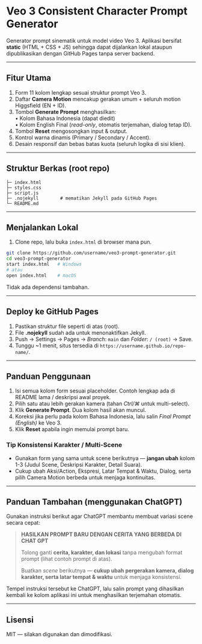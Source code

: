 # Veo 3 Consistent Character Prompt Generator

Generator prompt sinematik untuk model video Veo 3. Aplikasi bersifat **static** (HTML + CSS + JS) sehingga dapat dijalankan lokal ataupun dipublikasikan dengan GitHub Pages tanpa server backend.

---

## Fitur Utama

1. Form 11 kolom lengkap sesuai struktur prompt Veo 3.  
2. Daftar **Camera Motion** mencakup gerakan umum + seluruh motion Higgsfield (EN + ID).  
3. Tombol **Generate Prompt** menghasilkan:  
   • Kolom Bahasa Indonesia (dapat diedit)  
   • Kolom English Final (*read-only*, otomatis terjemahan, dialog tetap ID).  
4. Tombol **Reset** mengosongkan input & output.  
5. Kontrol warna dinamis (Primary / Secondary / Accent).  
6. Desain responsif dan bebas batas kuota (seluruh logika di sisi klien).  

---

## Struktur Berkas (root repo)
```
├─ index.html
├─ styles.css
├─ script.js
├─ .nojekyll        # mematikan Jekyll pada GitHub Pages
└─ README.md
```

---

## Menjalankan Lokal
1. Clone repo, lalu buka `index.html` di browser mana pun.

```bash
git clone https://github.com/username/veo3-prompt-generator.git
cd veo3-prompt-generator
start index.html   # Windows
# atau
open index.html    # macOS
```

Tidak ada dependensi tambahan.

---

## Deploy ke GitHub Pages
1. Pastikan struktur file seperti di atas (root).  
2. File **.nojekyll** sudah ada untuk menonaktifkan Jekyll.  
3. Push → Settings → Pages → *Branch*: `main` dan *Folder*: `/ (root)` → Save.  
4. Tunggu ~1 menit, situs tersedia di `https://username.github.io/repo-name/`.

---

## Panduan Penggunaan

1. Isi semua kolom form sesuai placeholder. Contoh lengkap ada di README lama / deskripsi awal proyek.  
2. Pilih satu atau lebih gerakan kamera (tahan *Ctrl/⌘* untuk multi-select).  
3. Klik **Generate Prompt**. Dua kolom hasil akan muncul.  
4. Koreksi jika perlu pada kolom Bahasa Indonesia, lalu salin *Final Prompt (English)* ke Veo 3.  
5. Klik **Reset** apabila ingin memulai prompt baru.

### Tip Konsistensi Karakter / Multi-Scene
* Gunakan form yang sama untuk scene berikutnya — **jangan ubah** kolom 1-3 (Judul Scene, Deskripsi Karakter, Detail Suara).  
* Cukup ubah Aksi/Action, Ekspresi, Latar Tempat & Waktu, Dialog, serta pilih Camera Motion berbeda untuk menjaga kontinuitas.

---

## Panduan Tambahan (menggunakan ChatGPT)

Gunakan instruksi berikut agar ChatGPT membantu membuat variasi scene secara cepat:

> **HASILKAN PROMPT BARU DENGAN CERITA YANG BERBEDA DI CHAT GPT**  
>  
> Tolong ganti **cerita, karakter, dan lokasi** tanpa mengubah format prompt (lihat contoh prompt di atas).  
>  
> Buatkan *scene* berikutnya — **cukup ubah pergerakan kamera, dialog karakter, serta latar tempat & waktu** untuk menjaga konsistensi.

Tempel instruksi tersebut ke ChatGPT, lalu salin prompt yang dihasilkan kembali ke kolom aplikasi ini untuk menghasilkan terjemahan otomatis.

---

## Lisensi

MIT — silakan digunakan dan dimodifikasi. 